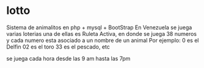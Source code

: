 # lotto
Sistema de animalitos en php + mysql + BootStrap
En Venezuela se juega varias loterias una de ellas
es Ruleta Activa, en donde se juega 38 numeros y 
cada numero esta asociado a un nombre de un animal
Por ejemplo:
0 es el Delfin
02 es el toro
33 es el pescado, etc

se juega cada hora desde las 9 am hasta las 7pm
